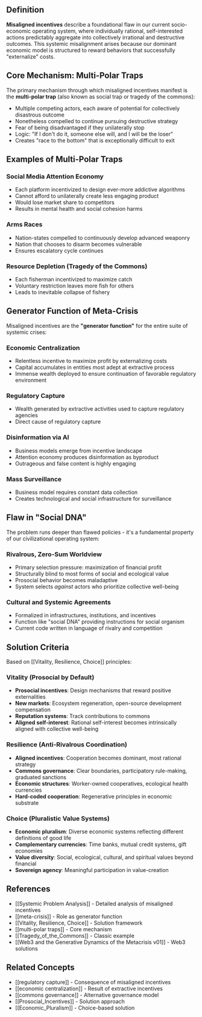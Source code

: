 
## Definition

**Misaligned incentives** describe a foundational flaw in our current socio-economic operating system, where individually rational, self-interested actions predictably aggregate into collectively irrational and destructive outcomes. This systemic misalignment arises because our dominant economic model is structured to reward behaviors that successfully "externalize" costs.

## Core Mechanism: Multi-Polar Traps

The primary mechanism through which misaligned incentives manifest is the **multi-polar trap** (also known as social trap or tragedy of the commons):

- Multiple competing actors, each aware of potential for collectively disastrous outcome
- Nonetheless compelled to continue pursuing destructive strategy
- Fear of being disadvantaged if they unilaterally stop
- Logic: "If I don't do it, someone else will, and I will be the loser"
- Creates "race to the bottom" that is exceptionally difficult to exit

## Examples of Multi-Polar Traps

### Social Media Attention Economy
- Each platform incentivized to design ever-more addictive algorithms
- Cannot afford to unilaterally create less engaging product
- Would lose market share to competitors
- Results in mental health and social cohesion harms

### Arms Races
- Nation-states compelled to continuously develop advanced weaponry
- Nation that chooses to disarm becomes vulnerable
- Ensures escalatory cycle continues

### Resource Depletion (Tragedy of the Commons)
- Each fisherman incentivized to maximize catch
- Voluntary restriction leaves more fish for others
- Leads to inevitable collapse of fishery

## Generator Function of Meta-Crisis

Misaligned incentives are the **"generator function"** for the entire suite of systemic crises:

### Economic Centralization
- Relentless incentive to maximize profit by externalizing costs
- Capital accumulates in entities most adept at extractive process
- Immense wealth deployed to ensure continuation of favorable regulatory environment

### Regulatory Capture
- Wealth generated by extractive activities used to capture regulatory agencies
- Direct cause of regulatory capture

### Disinformation via AI
- Business models emerge from incentive landscape
- Attention economy produces disinformation as byproduct
- Outrageous and false content is highly engaging

### Mass Surveillance
- Business model requires constant data collection
- Creates technological and social infrastructure for surveillance

## Flaw in "Social DNA"

The problem runs deeper than flawed policies - it's a fundamental property of our civilizational operating system:

### Rivalrous, Zero-Sum Worldview
- Primary selection pressure: maximization of financial profit
- Structurally blind to most forms of social and ecological value
- Prosocial behavior becomes maladaptive
- System selects *against* actors who prioritize collective well-being

### Cultural and Systemic Agreements
- Formalized in infrastructures, institutions, and incentives
- Function like "social DNA" providing instructions for social organism
- Current code written in language of rivalry and competition

## Solution Criteria

Based on [[Vitality, Resilience, Choice]] principles:

### Vitality (Prosocial by Default)
- **Prosocial incentives**: Design mechanisms that reward positive externalities
- **New markets**: Ecosystem regeneration, open-source development compensation
- **Reputation systems**: Track contributions to commons
- **Aligned self-interest**: Rational self-interest becomes intrinsically aligned with collective well-being

### Resilience (Anti-Rivalrous Coordination)
- **Aligned incentives**: Cooperation becomes dominant, most rational strategy
- **Commons governance**: Clear boundaries, participatory rule-making, graduated sanctions
- **Economic structures**: Worker-owned cooperatives, ecological health currencies
- **Hard-coded cooperation**: Regenerative principles in economic substrate

### Choice (Pluralistic Value Systems)
- **Economic pluralism**: Diverse economic systems reflecting different definitions of good life
- **Complementary currencies**: Time banks, mutual credit systems, gift economies
- **Value diversity**: Social, ecological, cultural, and spiritual values beyond financial
- **Sovereign agency**: Meaningful participation in value-creation

## References

- [[Systemic Problem Analysis]] - Detailed analysis of misaligned incentives
- [[meta-crisis]] - Role as generator function
- [[Vitality, Resilience, Choice]] - Solution framework
- [[multi-polar traps]] - Core mechanism
- [[Tragedy_of_the_Commons]] - Classic example
- [[Web3 and the Generative Dynamics of the Metacrisis v01]] - Web3 solutions

## Related Concepts

- [[regulatory capture]] - Consequence of misaligned incentives
- [[economic centralization]] - Result of extractive incentives
- [[commons governance]] - Alternative governance model
- [[Prosocial_Incentives]] - Solution approach
- [[Economic_Pluralism]] - Choice-based solution
